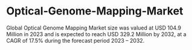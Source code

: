 # Optical-Genome-Mapping-Market
Global Optical Genome Mapping Market size was valued at USD 104.9 Million in 2023 and is expected to reach USD 329.2 Million by 2032, at a CAGR of 17.5% during the forecast period 2023 – 2032.
